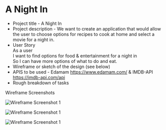 # A Night In
- Project title - A Night In
- Project description - We want to create an application that would allow the user to choose options for recipes to cook at home and select a movie for a night in. 
- User Story
<br>As a user
<br>I want to find options for food & entertainment for a night in
<br>So I can have more options of what to do and eat. 
- Wireframe or sketch of the design (see below)
- APIS to be used - Edamam https://www.edamam.com/ & IMDB-API https://imdb-api.com/api
- Rough breakdown of tasks 
 

Wireframe Screenshots

![Wireframe Screenshot 1](./Photos/image1.png)

![Wireframe Screenshot 1](./Photos/image2.png)

![Wireframe Screenshot 1](./Photos/image3.png)